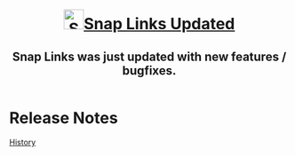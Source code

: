 <style>
    .markdown-section header {
        padding-bottom: 5px;
        margin-top:     0 !important;
    }

    .markdown-section header > h1 {
        margin: 0px !important;
    }
    .markdown-section header > h1 > a {
        font-family:     'Chivo', 'Helvetica Neue', Helvetica, Arial, serif;
        font-size:       30px;
        font-weight:     800;
        color:           #303030;
        letter-spacing:  -3px;
        vertical-align:  middle;
        text-decoration: none;
    }
    .markdown-section header > h1 img {
        margin-right:   5px;
        vertical-align: sub;
    }

    .markdown-section header > h2, header > h2 a {
        margin:         0px !important;
        padding:        0px !important;
        font-size:      24px;
        font-weight:    normal;
        line-height:    1.3;
        color:          #808080;
        letter-spacing: -1px;
    }
</style>

<header>
    <h1><a href="/SnapLinksPlus/"><img alt="Snap Links 3" height="36px" width="36px" src="images/SnapLinksLogo.png"></a><a href="/SnapLinksPlus/">Snap Links Updated</a></h1>
    <h2>Snap Links was just updated with new features / bugfixes.</h2>
</header>



# Release Notes

[History](History.md ':include')
